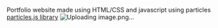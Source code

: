 Portfolio website made using HTML/CSS and javascript using particles [particles.js library](https://github.com/VincentGarreau/particles.js)
![Uploading image.png…]()
